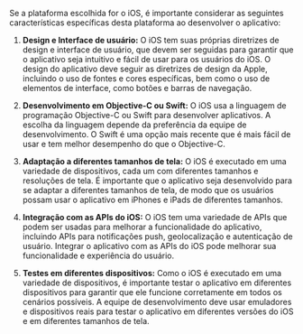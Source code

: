 Se a plataforma escolhida for o iOS, é importante considerar as seguintes características específicas desta plataforma ao desenvolver o aplicativo:

1. **Design e Interface de usuário:** O iOS tem suas próprias diretrizes de design e interface de usuário, que devem ser seguidas para garantir que o aplicativo seja intuitivo e fácil de usar para os usuários do iOS. O design do aplicativo deve seguir as diretrizes de design da Apple, incluindo o uso de fontes e cores específicas, bem como o uso de elementos de interface, como botões e barras de navegação.

2. **Desenvolvimento em Objective-C ou Swift:** O iOS usa a linguagem de programação Objective-C ou Swift para desenvolver aplicativos. A escolha da linguagem depende da preferência da equipe de desenvolvimento. O Swift é uma opção mais recente que é mais fácil de usar e tem melhor desempenho do que o Objective-C.

3. **Adaptação a diferentes tamanhos de tela:** O iOS é executado em uma variedade de dispositivos, cada um com diferentes tamanhos e resoluções de tela. É importante que o aplicativo seja desenvolvido para se adaptar a diferentes tamanhos de tela, de modo que os usuários possam usar o aplicativo em iPhones e iPads de diferentes tamanhos.

4. **Integração com as APIs do iOS:** O iOS tem uma variedade de APIs que podem ser usadas para melhorar a funcionalidade do aplicativo, incluindo APIs para notificações push, geolocalização e autenticação de usuário. Integrar o aplicativo com as APIs do iOS pode melhorar sua funcionalidade e experiência do usuário.

5. **Testes em diferentes dispositivos:** Como o iOS é executado em uma variedade de dispositivos, é importante testar o aplicativo em diferentes dispositivos para garantir que ele funcione corretamente em todos os cenários possíveis. A equipe de desenvolvimento deve usar emuladores e dispositivos reais para testar o aplicativo em diferentes versões do iOS e em diferentes tamanhos de tela.
